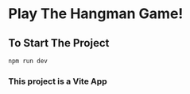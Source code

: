 # Play The Hangman Game!

## To Start The Project

```bash
npm run dev
```

### This project is a Vite App
